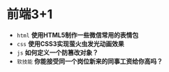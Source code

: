# 前端3+1
- `html` **使用HTML5制作一些微信常用的表情包**
- `css` **使用CSS3实现萤火虫发光动画效果**
- `js` **如何定义一个防篡改对象？**
- `软技能` **你能接受同一个岗位新来的同事工资给你高吗？**

